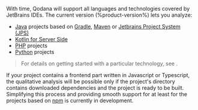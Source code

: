 [//]: # (title: Supported technologies)

With time, Qodana will support all languages and technologies covered by JetBrains IDEs. The current version (%product-version%) lets you analyze:

- [Java](https://www.java.com) projects based on [Gradle](https://gradle.org/), [Maven](https://maven.apache.org/) or [Jetbrains Project
  System (JPS)](https://github.com/JetBrains/JPS)
- [Kotlin for Server Side](https://kotlinlang.org/lp/server-side/)
- [PHP](https://www.php.net) projects
- [Python](https://python.org) projects

> For details on getting started with a particular technology, see [](linters.md).

If your project contains a frontend part written in Javascript or Typescript, the qualitative analysis will be possible only
if the project's directory contains downloaded dependencies and the project is ready to be built. Simplifying this process and providing smooth support for at least for the projects based on [npm](https://www.npmjs.com) is currently in development.